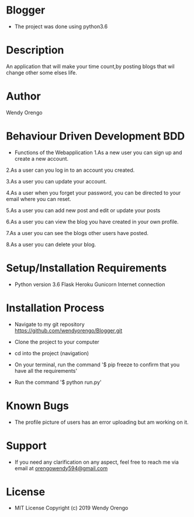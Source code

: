 # Blogger
* The project was done using python3.6

# Description
An application that will make your time count,by posting blogs that wil change other some elses life. 

# Author
Wendy Orengo

# Behaviour Driven Development BDD
* Functions of the Webapplication
1.As a new user you can sign up and create a new account.

2.As a user can you log in to an account you created.

3.As a user you can update your account.

4.As a user when you forget your password, you can be directed to your email where you can reset.

5.As a user you can add new post and edit or update your posts

6.As a user you can view the blog you have created in your own profile.

7.As a user you can see the blogs other users have posted.

8.As a user you can delete your blog.

# Setup/Installation Requirements
* Python version 3.6 Flask Heroku Gunicorn Internet connection

# Installation Process
* Navigate to my git repository https://github.com/wendyorengo/Blogger.git

* Clone the project to your computer

* cd into the project (navigation)

* On your terminal, run the command '$ pip freeze to confirm that you have all the requirements'

* Run the command '$ python run.py'

# Known Bugs
* The profile picture of users has an error uploading but am working on it.

# Support
* If you need any clarification on any aspect, feel free to reach me via email at orengowendy594@gmail.com

# License

* MIT License Copyright (c) 2019 Wendy Orengo

